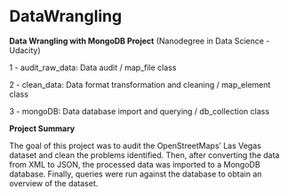 DataWrangling
=============

**Data Wrangling with MongoDB Project** (Nanodegree in Data Science - Udacity)

1 - audit_raw_data: Data audit / map_file class

2 - clean_data: Data format transformation and cleaning / map_element class

3 - mongoDB: Data database import and querying / db_collection class

**Project Summary**

The goal of this project was to audit the OpenStreetMaps’ Las Vegas dataset and clean the problems identified. Then, after converting the data from XML to JSON, the processed data was imported to a MongoDB database. Finally, queries were run against the database to obtain an overview of the dataset.
